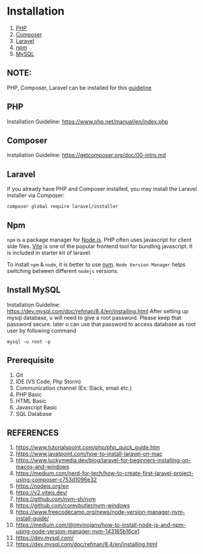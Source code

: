 # Installation

1. [PHP](https://www.php.net/)
2. [Composer](https://getcomposer.org/)
3. [Laravel](https://laravel.com/)
4. [npm](https://www.npmjs.com/)
5. [MySQL](https://dev.mysql.com/)


## NOTE:
PHP, Composer, Laravel can be installed for this [guideline](https://laravel.com/docs/11.x)

## PHP
Installation Guideline: https://www.php.net/manual/en/index.php

## Composer
Installation Guideline: https://getcomposer.org/doc/00-intro.md

## Laravel

If you already have PHP and Composer installed, you may install the Laravel installer via Composer:

```
composer global require laravel/installer
```

## Npm
`npm` is a package manager for [Node.js](https://nodejs.org/en). PHP often uses javascript for client side files. [Vite](https://v2.vitejs.dev/) is one of the popular frontend tool for bundling javascript. It is included in starter kit of laravel.

To install `npm` & `node`, it is better to use [nvm](https://github.com/nvm-sh/nvm?tab=readme-ov-file). `Node Version Manager` helps switching between different `nodejs` versions. 

## Install MySQL
Installation Guideline: https://dev.mysql.com/doc/refman/8.4/en/installing.html
After setting up mysql database, u will need to give a root password. Please keep that password secure. later u can use that password to access database as root user by following command
```
mysql -u root -p
```


## Prerequisite
1. Git
2. IDE (VS Code, Php Storm)
3. Communication channel (Ex: Slack, email etc.)
4. PHP Basic
5. HTML Basic
6. Javascript Basic
7. SQL Database


## REFERENCES
1. https://www.tutorialspoint.com/php/php_quick_guide.htm
2. https://www.javatpoint.com/how-to-install-laravel-on-mac
3. https://www.luckymedia.dev/blog/laravel-for-beginners-installing-on-macos-and-windows
4. https://medium.com/nerd-for-tech/how-to-create-first-laravel-project-using-composer-c753d1096e32
5. https://nodejs.org/en
6. https://v2.vitejs.dev/
7. https://github.com/nvm-sh/nvm
8. https://github.com/coreybutler/nvm-windows
9. https://www.freecodecamp.org/news/node-version-manager-nvm-install-guide/
10. https://medium.com/@imvinojanv/how-to-install-node-js-and-npm-using-node-version-manager-nvm-143165b16ce1
11. https://dev.mysql.com/
12. https://dev.mysql.com/doc/refman/8.4/en/installing.html
